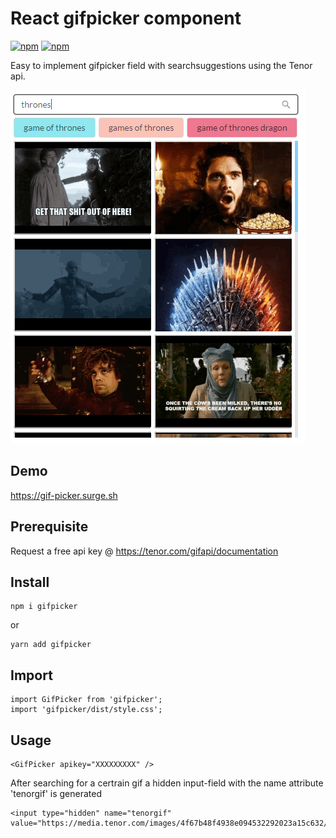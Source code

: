 # React gifpicker component

[![npm](https://img.shields.io/static/v1?label=version&message=v1.0.15&color=informational)](https://www.npmjs.com/package/gifpicker)
[![npm](https://img.shields.io/static/v1?label=minified%20size&message=79,09%20kB&color=success)](https://www.npmjs.com/package/gifpicker)

Easy to implement gifpicker field with searchsuggestions using the Tenor api.

![alt text](https://raw.githubusercontent.com/verhulstd/gifpicker/npm-library/shot.png "Component screenshot")

## Demo

https://gif-picker.surge.sh

## Prerequisite

Request a free api key @ https://tenor.com/gifapi/documentation

## Install

    npm i gifpicker

or

    yarn add gifpicker

## Import

    import GifPicker from 'gifpicker';
    import 'gifpicker/dist/style.css';

## Usage

    <GifPicker apikey="XXXXXXXXX" />

After searching for a certrain gif a hidden input-field with the name attribute 'tenorgif' is generated

    <input type="hidden" name="tenorgif" value="https://media.tenor.com/images/4f67b48f4938e094532292023a15c632/tenor.gif">
